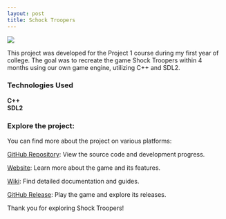 ```yaml
---
layout: post
title: Schock Troopers
---
```


<link rel="stylesheet" type='text/css' href="https://cdn.jsdelivr.net/gh/devicons/devicon@latest/devicon.min.css" /> 

![](https://very-serious-games.github.io/Project1-Shock-Troopers/img/shock_troopers.jpg)

<p>This project was developed for the Project 1 course during my first year of college. The goal was to recreate the game Shock Troopers within 4 months using our own game engine, utilizing C++ and SDL2.</p>

<div class="skills-section">
  <h3>Technologies Used</h3>
  <div class="skills">
    <div class="skill">
      <i class="devicon-cplusplus-plain colored"></i>
      <span><b>C++</b></span>
    </div>
    <div class="skill">
      <i class="devicon-sdl-plain colored"></i>
      <span><b>SDL2</b></span>
    </div>
  </div>
</div>

<h3>Explore the project:</h3>

<p>You can find more about the project on various platforms:</p>
<p><a href="https://github.com/Very-Serious-Games/Project1-Shock-Troopers">GitHub Repository</a>: View the source code and development progress.</p>
<p><a href="https://very-serious-games.github.io/Project1-Shock-Troopers/">Website</a>: Learn more about the game and its features.</p>
<p><a href="https://github.com/Very-Serious-Games/Project1-Shock-Troopers/wiki">Wiki</a>: Find detailed documentation and guides.</p>
<p><a href="https://github.com/Very-Serious-Games/Project1-Shock-Troopers/releases/tag/Release">GitHub Release</a>: Play the game and explore its releases.</p>

<p>Thank you for exploring Shock Troopers!</p>

